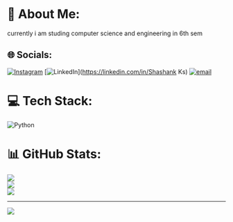 # 💫 About Me:
currently i am studing computer science and engineering in 6th sem


## 🌐 Socials:
[![Instagram](https://img.shields.io/badge/Instagram-%23E4405F.svg?logo=Instagram&logoColor=white)](https://instagram.com/ksshashank81@gmail.com) [![LinkedIn](https://img.shields.io/badge/LinkedIn-%230077B5.svg?logo=linkedin&logoColor=white)](https://linkedin.com/in/Shashank Ks) [![email](https://img.shields.io/badge/Email-D14836?logo=gmail&logoColor=white)](mailto:ksshashank81@gmail.com) 

# 💻 Tech Stack:
![Python](https://img.shields.io/badge/python-3670A0?style=for-the-badge&logo=python&logoColor=ffdd54)
# 📊 GitHub Stats:
![](https://github-readme-stats.vercel.app/api?username=shashankks11&theme=shadow_blue&hide_border=false&include_all_commits=true&count_private=false)<br/>
![](https://nirzak-streak-stats.vercel.app/?user=shashankks11&theme=shadow_blue&hide_border=false)<br/>
![](https://github-readme-stats.vercel.app/api/top-langs/?username=shashankks11&theme=shadow_blue&hide_border=false&include_all_commits=true&count_private=false&layout=compact)

---
[![](https://visitcount.itsvg.in/api?id=shashankks11&icon=0&color=0)](https://visitcount.itsvg.in)

<!-- Proudly created with GPRM ( https://gprm.itsvg.in ) -->
